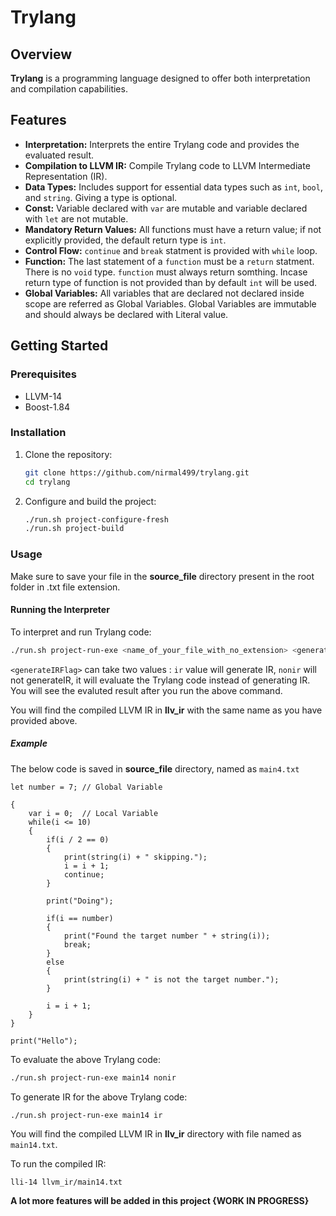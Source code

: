 # Trylang

## Overview

**Trylang** is a programming language designed to offer both interpretation and compilation capabilities.

## Features

- **Interpretation:** Interprets the entire Trylang code and provides the evaluated result.
- **Compilation to LLVM IR:** Compile Trylang code to LLVM Intermediate Representation (IR).
- **Data Types:** Includes support for essential data types such as `int`, `bool`, and `string`. Giving a type is optional.
- **Const:** Variable declared with `var` are mutable and variable declared with `let` are not mutable.
- **Mandatory Return Values:** All functions must have a return value; if not explicitly provided, the default return type is `int`.
- **Control Flow:** `continue` and `break` statment is provided with `while` loop.
- **Function:** The last statement of a `function` must be a `return` statment. There is no `void` type. `function` must always return somthing. Incase return type of function is not provided than by default `int` will be used.
- **Global Variables:**  All variables that are declared not declared inside scope are referred as Global Variables. Global Variables are immutable and should always be declared with Literal value.

## Getting Started

### Prerequisites

- LLVM-14
- Boost-1.84

### Installation

1. Clone the repository:
    ```sh
    git clone https://github.com/nirmal499/trylang.git
    cd trylang
    ```

2. Configure and build the project:
    ```sh
    ./run.sh project-configure-fresh
    ./run.sh project-build
    ```

### Usage

Make sure to save your file in the **source_file** directory present in the root folder in .txt file extension.

#### Running the Interpreter

To interpret and run Trylang code:
```sh
./run.sh project-run-exe <name_of_your_file_with_no_extension> <generateIRFlag>
```
`<generateIRFlag>` can take two values : `ir` value will generate IR, `nonir` will not generateIR, it will evaluate the Trylang code instead of generating IR.
You will see the evaluted result after you run the above command.

You will find the compiled LLVM IR in **llv_ir** with the same name as you have provided above.

##### Example

The below code is saved in **source_file** directory, named as `main4.txt`
```
let number = 7; // Global Variable

{
    var i = 0;  // Local Variable
    while(i <= 10)
    {
        if(i / 2 == 0)
        {
            print(string(i) + " skipping.");
            i = i + 1;
            continue;
        }

        print("Doing");

        if(i == number)
        {
            print("Found the target number " + string(i));
            break;
        }
        else
        {
            print(string(i) + " is not the target number.");
        }

        i = i + 1;
    }
}

print("Hello");
```

To evaluate the above Trylang code:
```sh
./run.sh project-run-exe main14 nonir
```

To generate IR for the above Trylang code:
```sh
./run.sh project-run-exe main14 ir
```
You will find the compiled LLVM IR in **llv_ir** directory with file named as `main14.txt`.

To run the compiled IR:
```
lli-14 llvm_ir/main14.txt
```

**A lot more features will be added in this project {WORK IN PROGRESS}**